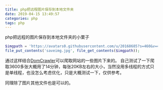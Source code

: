 ```yaml
---
title: php把远程图片保存到本地文件夹
date: 2019-04-15 13:49:57
categories: php
tags: php
---
```

php把远程的图片保存到本地文件夹的小栗子
```php
$imgpath = 'https://avatars0.githubusercontent.com/u/20168685?s=460&v=4';
file_put_contents('saveimg.jpg', file_get_contents($imgpath));
```
通过这样结合[DomCrawler](https://symfony.com/doc/current/components/dom_crawler.html)可以爬取网站的一些图片下来的。
自己测试了一下爬取3600多张大概用了14分钟，每张20KB左右的大小，当然没用多线程的方式只是单线程，也没怎么考虑优化，只是大概测试一下，仅供参考。

同理除了图片其他文件也是可以的。